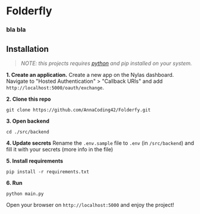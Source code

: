 # Folderfly
### bla bla

## Installation
> *NOTE: this projects requires [python](https://python.org) and pip installed on your system.*

**1. Create an application.**
Create a new app on the Nylas dashboard. Navigate to "Hosted Authentication" > "Callback URIs" and add `http://localhost:5000/oauth/exchange`.

**2. Clone this repo**
```shell
git clone https://github.com/AnnaCoding42/Folderfy.git
```

**3. Open backend**
```shell
cd ./src/backend
```

**4. Update secrets**
Rename the `.env.sample` file to `.env` (in `/src/backend`) and fill it with your secrets (more info in the file)

**5. Install requirements**
```shell
pip install -r requirements.txt
```

**6. Run**
```shell
python main.py
```
Open your browser on `http://localhost:5000` and enjoy the project!